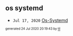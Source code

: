 ## os systemd


* <code>Jul 17, 2020</code> [Os-Systemd](2020-07-17T08-22-51-os-systemd.md)

<sup><sub>generated 24 Jul 2020 20:19:43 by <a href='https://github.com/senorprogrammer/til'>til</a></sub></sup>
